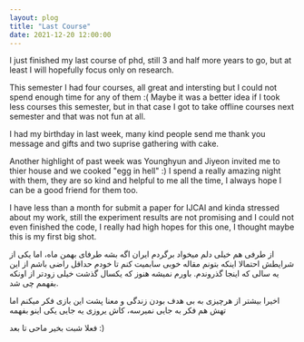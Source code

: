 ```yaml
---
layout: plog
title: "Last Course"
date: 2021-12-20 12:00:00
---
```


I just finished my last course of phd, still 3 and half more years to go, but at least I will hopefully focus only on research.

This semester I had four courses, all great and intersting but I could not spend enough time for any of them :(
Maybe it was a better idea if I took less courses this semester, but in that case I got to take offline courses next semester and that was not fun at all.

I had my birthday in last week, many kind people send me thank you message and gifts and two suprise gathering with cake.

Another highlight of past week was Younghyun and Jiyeon invited me to thier house and we cooked "egg in hell" :)
I spend a really amazing night with them, they are so kind and helpful to me all the time, I always hope I can be a good friend for them too.

I have less than a month for submit a paper for IJCAI and kinda stressed about my work, still the experiment results are not promising and I could not even finished the code, I really had high hopes for this one, I thought maybe this is my first big shot.

از طرفی هم خیلی دلم میخواد برگردم ایران اگه بشه طرفای بهمن ماه، اما یکی از شرایطش احتمالا اینکه بتونم مقاله خوبی سابمیت کنم تا خودم حداقل راضی باشم از این یه سالی که اینجا گذروندم. باورم نمیشه هنوز که یکسال گذشت خیلی زودتر از اونکه بفهمم چی شد.

اخیرا بیشتر از هرچیزی به بی هدف بودن زندگی و معنا پشت این بازی فکر میکنم اما تهش هم فکر به جایی نمیرسه، کاش یروزی یه جایی یکی اینو بفهمه

فعلا شبت بخیر ماحی
تا بعد :)
